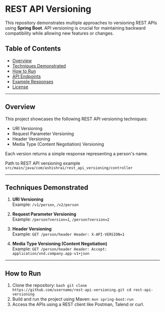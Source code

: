 # REST API Versioning

This repository demonstrates multiple approaches to versioning REST APIs using **Spring Boot**. API versioning is crucial for maintaining backward compatibility while allowing new features or changes.

## Table of Contents
- [Overview](#overview)
- [Techniques Demonstrated](#techniques-demonstrated)
- [How to Run](#how-to-run)
- [API Endpoints](#api-endpoints)
- [Example Responses](#example-responses)
- [License](#license)

---

## Overview

This project showcases the following REST API versioning techniques:
- URI Versioning
- Request Parameter Versioning
- Header Versioning
- Media Type (Content Negotiation) Versioning

Each version returns a simple response representing a person's name.

Path to REST API versioning example 
`src/main/java/com/ashishrai/rest_api_versioning/controller`

---

## Techniques Demonstrated

1. **URI Versioning**  
   Example: `/v1/person`, `/v2/person`

2. **Request Parameter Versioning**  
   Example: `/person?version=1`, `/person?version=2`

3. **Header Versioning**  
   Example:  `GET /person/header Header: X-API-VERSION=1`

4. **Media Type Versioning (Content Negotiation)**  
Example:  `GET /person/header Header: Accept: application/vnd.company.app-v1+json`


---

## How to Run

1. Clone the repository:
`bash
git clone https://github.com/username/rest-api-versioning.git
cd rest-api-versioning`
2. Build and run the project using Maven:
`mvn spring-boot:run`
3. Access the APIs using a REST client like Postman, Talend or curl.



